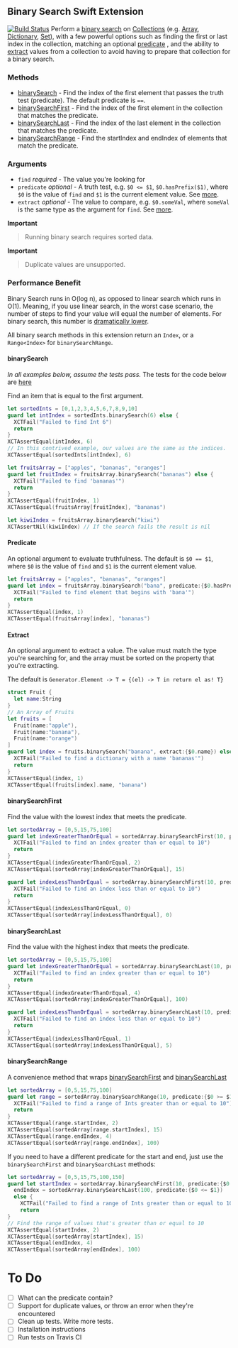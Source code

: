 ## Binary Search Swift Extension
[![Build Status](https://travis-ci.org/giannif/BinarySearch.svg)](https://travis-ci.org/giannif/BinarySearch)
Perform a [binary search][wiki] on [Collections][] (e.g. [Array][], [Dictionary][], [Set][]), with a few powerful options such as finding the first or last index in the collection, matching an optional [predicate](#predicate)
, and the ability to [extract](#extract) values from a collection to avoid having to prepare that collection for a binary search. 

### Methods
- [binarySearch](#binarySearch) - Find the index of the first element that passes the truth test (predicate). The default predicate is `==`.
- [binarySearchFirst](#binarySearchFirst) - Find the index of the first element in the collection that matches the predicate.
- [binarySearchLast](#binarySearchLast) - Find the index of the last element in the collection that matches the predicate.
- [binarySearchRange](#binarySearchRange) - Find the startIndex and endIndex of elements that match the predicate. 

### Arguments
- `find` _required_ - The value you're looking for
- `predicate` _optional_ - A truth test, e.g. `$0 <= $1`, `$0.hasPrefix($1)`, where `$0` is the value of `find` and `$1` is the current element value. See [more](#predicate).
- `extract` _optional_ - The value to compare, e.g. `$0.someVal`, where `someVal` is the same type as the argument for 
`find`. See [more](#extract).

**Important**
> Running binary search requires sorted data. 

**Important**
> Duplicate values are unsupported.

### Performance Benefit
Binary Search runs in O(log n), as opposed to linear search which runs in O(1). 
Meaning, if you use linear search, in the worst case scenario, the number of steps to find your value will equal the number of elements.
For binary search, this number is [dramatically lower][wikiPerformance]. 

All binary search methods in this extension return an `Index`, or a `Range<Index>` for `binarySearchRange`.

<a name="binarySearch"></a>
#### binarySearch

_In all examples below, assume the tests pass._ The tests for the code below are <a href="BinarySearchTests/DocumentationTests.swift">here</a>

Find an item that is equal to the first argument. 

```Swift
let sortedInts = [0,1,2,3,4,5,6,7,8,9,10]
guard let intIndex = sortedInts.binarySearch(6) else {
  XCTFail("Failed to find Int 6")
  return
}
XCTAssertEqual(intIndex, 6)
// In this contrived example, our values are the same as the indices.
XCTAssertEqual(sortedInts[intIndex], 6) 
```

```Swift
let fruitsArray = ["apples", "bananas", "oranges"]
guard let fruitIndex = fruitsArray.binarySearch("bananas") else {
  XCTFail("Failed to find 'bananas'")
  return
}
XCTAssertEqual(fruitIndex, 1)
XCTAssertEqual(fruitsArray[fruitIndex], "bananas")

let kiwiIndex = fruitsArray.binarySearch("kiwi")
XCTAssertNil(kiwiIndex) // If the search fails the result is nil
```
<a name="Predicate"></a>
#### Predicate
An optional argument to evaluate truthfulness. The default is `$0 == $1`, where `$0` is the value of `find` and `$1` is the current element value.


```Swift
let fruitsArray = ["apples", "bananas", "oranges"]
guard let index = fruitsArray.binarySearch("bana", predicate:{$0.hasPrefix($1)}) else {
  XCTFail("Failed to find element that begins with 'bana'")
  return
}
XCTAssertEqual(index, 1)
XCTAssertEqual(fruitsArray[index], "bananas")
```

<a name="extract"></a>
#### Extract
An optional argument to extract a value. The value must match the type you're searching for, 
and the array must be sorted on the property that you're extracting.

The default is `Generator.Element -> T = {(el) -> T in return el as! T}`

```Swift
struct Fruit {
  let name:String
}
// An Array of Fruits
let fruits = [
  Fruit(name:"apple"),
  Fruit(name:"banana"),
  Fruit(name:"orange")
]
guard let index = fruits.binarySearch("banana", extract:{$0.name}) else {
  XCTFail("Failed to find a dictionary with a name 'bananas'")
  return
}
XCTAssertEqual(index, 1)
XCTAssertEqual(fruits[index].name, "banana")
```

<a name="binarySearchFirst"></a>
#### binarySearchFirst

Find the value with the lowest index that meets the predicate.

```Swift
let sortedArray = [0,5,15,75,100]
guard let indexGreaterThanOrEqual = sortedArray.binarySearchFirst(10, predicate: {$0 >= $1}) else {
  XCTFail("Failed to find an index greater than or equal to 10")
  return
}
XCTAssertEqual(indexGreaterThanOrEqual, 2)
XCTAssertEqual(sortedArray[indexGreaterThanOrEqual], 15)

guard let indexLessThanOrEqual = sortedArray.binarySearchFirst(10, predicate: {$0 <= $1}) else {
  XCTFail("Failed to find an index less than or equal to 10")
  return
}
XCTAssertEqual(indexLessThanOrEqual, 0)
XCTAssertEqual(sortedArray[indexLessThanOrEqual], 0)
```
<a name="binarySearchLast"></a>
#### binarySearchLast

Find the value with the highest index that meets the predicate.
```Swift
let sortedArray = [0,5,15,75,100]
guard let indexGreaterThanOrEqual = sortedArray.binarySearchLast(10, predicate: {$0 >= $1}) else {
  XCTFail("Failed to find an index greater than or equal to 10")
  return
}
XCTAssertEqual(indexGreaterThanOrEqual, 4)
XCTAssertEqual(sortedArray[indexGreaterThanOrEqual], 100)

guard let indexLessThanOrEqual = sortedArray.binarySearchLast(10, predicate: {$0 <= $1}) else {
  XCTFail("Failed to find an index less than or equal to 10")
  return
}
XCTAssertEqual(indexLessThanOrEqual, 1)
XCTAssertEqual(sortedArray[indexLessThanOrEqual], 5)
```

<a name="binarySearchRange"></a>
#### binarySearchRange

A convenience method that wraps [binarySearchFirst](#binarySearchFirst) and [binarySearchLast](#binarySearchLast)

```Swift
let sortedArray = [0,5,15,75,100]
guard let range = sortedArray.binarySearchRange(10, predicate:{$0 >= $1}) else {
  XCTFail("Failed to find a range of Ints greater than or equal to 10")
  return
}
XCTAssertEqual(range.startIndex, 2)
XCTAssertEqual(sortedArray[range.startIndex], 15)
XCTAssertEqual(range.endIndex, 4)
XCTAssertEqual(sortedArray[range.endIndex], 100)
```

If you need to have a different predicate for the start and end, just use the `binarySearchFirst` and `binarySearchLast` methods:

```Swift 
let sortedArray = [0,5,15,75,100,150]
guard let startIndex = sortedArray.binarySearchFirst(10, predicate:{$0 >= $1}),
  endIndex = sortedArray.binarySearchLast(100, predicate:{$0 <= $1})
  else {
    XCTFail("Failed to find a range of Ints greater than or equal to 10 and less than or equal to 100")
    return
}
// Find the range of values that's greater than or equal to 10
XCTAssertEqual(startIndex, 2)
XCTAssertEqual(sortedArray[startIndex], 15)
XCTAssertEqual(endIndex, 4)
XCTAssertEqual(sortedArray[endIndex], 100)
```

# To Do #
* [ ] What can the predicate contain?
* [ ] Support for duplicate values, or throw an error when they're encountered
* [ ] Clean up tests. Write more tests.
* [ ] Installation instructions
* [ ] Run tests on Travis CI

[wiki]: https://en.wikipedia.org/wiki/Binary_search_algorithm
[wikiPerformance]: https://en.wikipedia.org/wiki/Binary_search_algorithm#Performance "Binary Search Performance"
[Collections]: https://developer.apple.com/library/watchos/documentation/Swift/Reference/Swift_CollectionType_Protocol/index.html
[Array]: https://developer.apple.com/library/prerelease/ios/documentation/Swift/Reference/Swift_Array_Structure/
[Set]: https://developer.apple.com/library/prerelease/ios/documentation/Swift/Reference/Swift_Set_Structure/
[Dictionary]: https://developer.apple.com/library/prerelease/ios/documentation/Swift/Reference/Swift_Dictionary_Structure/

